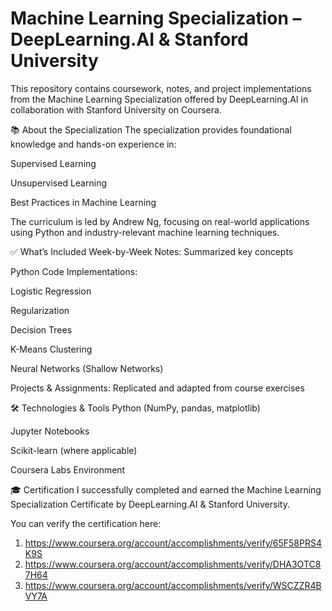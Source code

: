 # Machine Learning Specialization – DeepLearning.AI & Stanford University
This repository contains coursework, notes, and project implementations from the Machine Learning Specialization offered by DeepLearning.AI in collaboration with Stanford University on Coursera.

📚 About the Specialization
The specialization provides foundational knowledge and hands-on experience in:

Supervised Learning

Unsupervised Learning

Best Practices in Machine Learning

The curriculum is led by Andrew Ng, focusing on real-world applications using Python and industry-relevant machine learning techniques.

✅ What’s Included
Week-by-Week Notes: Summarized key concepts

Python Code Implementations:

Logistic Regression

Regularization

Decision Trees

K-Means Clustering

Neural Networks (Shallow Networks)

Projects & Assignments: Replicated and adapted from course exercises

🛠️ Technologies & Tools
Python (NumPy, pandas, matplotlib)

Jupyter Notebooks

Scikit-learn (where applicable)

Coursera Labs Environment

🎓 Certification
I successfully completed and earned the Machine Learning Specialization Certificate by DeepLearning.AI & Stanford University.

You can verify the certification here: 
1. https://www.coursera.org/account/accomplishments/verify/65F58PRS4K9S
2. https://www.coursera.org/account/accomplishments/verify/DHA3OTC87H64
3. https://www.coursera.org/account/accomplishments/verify/WSCZZR4BVY7A
